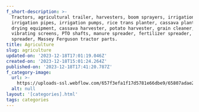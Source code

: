```yaml
---
f_short-description: >-
  Tractors, agricultural trailer, harvesters, boom sprayers, irrigation kits,
  irrigation pipes, irrigation pumps, rice trans planter, cassava planter,
  drying equipment, cassava harvester, potato harvester, grain cleaner,
  vibrating screens, PTO shafts, manure spreader, fertilizer spreader, lime
  spreader, Massey Ferguson tractor parts.
title: Agriculture
slug: agriculture
updated-on: '2023-12-18T17:01:19.046Z'
created-on: '2023-12-18T15:01:24.264Z'
published-on: '2023-12-18T17:41:20.787Z'
f_category-image:
  url: >-
    https://uploads-ssl.webflow.com/657f3efa1f17d5781e66dbe9/65807adae26ebfa760086a35_telematics-for-agriculture-and-farming-industry-header-preview-1920x1280.webp
  alt: null
layout: '[categories].html'
tags: categories
---
```



